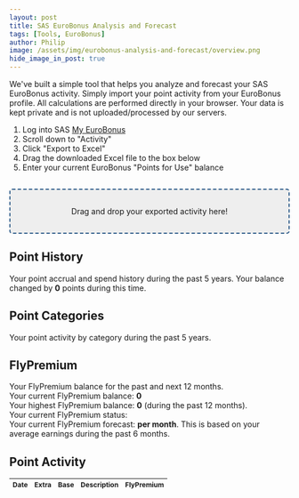 ```yaml
---
layout: post
title: SAS EuroBonus Analysis and Forecast
tags: [Tools, EuroBonus]
author: Philip
image: /assets/img/eurobonus-analysis-and-forecast/overview.png
hide_image_in_post: true
---
```


We've built a simple tool that helps you analyze and forecast your SAS EuroBonus activity. Simply import your point activity from your EuroBonus profile. All calculations are performed directly in your browser. Your data is kept private and is not uploaded/processed by our servers.

1. Log into SAS [My EuroBonus](https://www.sas.se/en/profile/#/profile?userAction=Eurobonus)
2. Scroll down to "Activity"
3. Click "Export to Excel"
4. Drag the downloaded Excel file to the box below
5. Enter your current EuroBonus "Points for Use" balance

<div id="dropzone">
  Drag and drop your exported activity here!
</div>

## Point History
Your point accrual and spend history during the past 5 years.
Your balance changed by <b><span id="delta">0</span></b> points during this time.
<canvas id="pointsChart" width="400" height="100"></canvas>

## Point Categories
Your point activity by category during the past 5 years.
<canvas id="categoriesChart" width="400" height="100"></canvas>

## FlyPremium
Your FlyPremium balance for the past and next 12 months.   
Your current FlyPremium balance: <b><span id="flypremiumBalance">0</span></b>  
Your highest FlyPremium balance: <b><span id="flypremiumHighest">0</span></b> (during the past 12 months).  
Your current FlyPremium status: <b><span id="flypremiumStatus"></span></b>  
Your current FlyPremium forecast: <b><span id="flypremiumForecast"></span> per month</b>. This is based on your average earnings during the past 6 months.

<canvas id="flypremiumChart" width="400" height="100"></canvas>

## Point Activity
<table id="log">
  <thead>
    <tr>
      <th>Date</th>
      <th>Extra</th>
      <th>Base</th>
      <th>Description</th>
      <th>FlyPremium</th>
    </tr>
  </thead>
  <tbody>
  </tbody>
</table>

<script src="https://cdnjs.cloudflare.com/ajax/libs/xlsx/0.16.9/jszip.js"></script>
<script src="https://cdnjs.cloudflare.com/ajax/libs/xlsx/0.16.9/xlsx.js"></script>
<script src="https://cdnjs.cloudflare.com/ajax/libs/Chart.js/2.9.3/Chart.bundle.min.js"></script>
<script src="https://cdnjs.cloudflare.com/ajax/libs/moment.js/2.24.0/moment-with-locales.min.js"></script>
<script src="/assets/js/eurobonus.v2.js"></script>

<style>
  #dropzone {
    margin-top: 30px;
    border: 2px dashed #2e5c8a;
    border-radius: 5px;
    background: #eee;
    padding: 30px 10px;
    text-align: center;
  }
  #log {
    font-size: 9pt;
    margin-top: 10px;
    text-align: left;
  }
</style>

